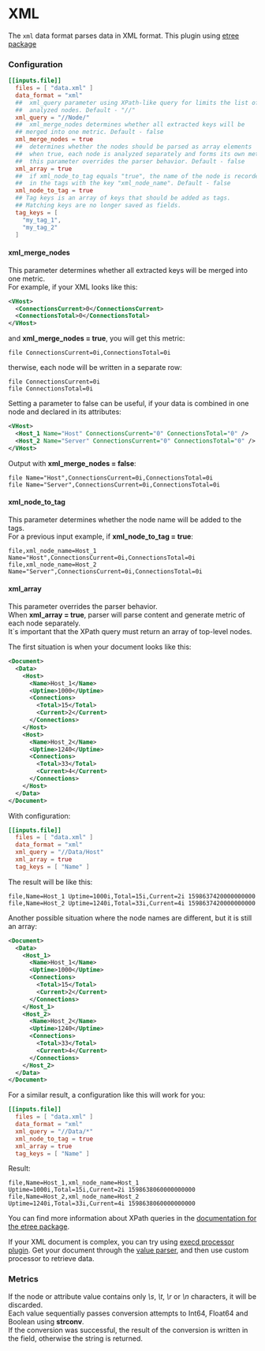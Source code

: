 # XML

The `xml` data format parses data in XML format.
This plugin using [etree package](https://github.com/beevik/etree)

### Configuration

```toml
[[inputs.file]]
  files = [ "data.xml" ]
  data_format = "xml"
  ##  xml_query parameter using XPath-like query for limits the list of 
  ##  analyzed nodes. Default - "//"
  xml_query = "//Node/"
  ##  xml_merge_nodes determines whether all extracted keys will be 
  ## merged into one metric. Default - false
  xml_merge_nodes = true
  ##  determines whether the nodes should be parsed as array elements
  ##  when true, each node is analyzed separately and forms its own metric
  ##  this parameter overrides the parser behavior. Default - false
  xml_array = true
  ##  if xml_node_to_tag equals "true", the name of the node is recorded 
  ##  in the tags with the key "xml_node_name". Default - false
  xml_node_to_tag = true
  ## Tag keys is an array of keys that should be added as tags.
  ## Matching keys are no longer saved as fields.
  tag_keys = [
    "my_tag_1",
    "my_tag_2"
  ]
```

#### xml_merge_nodes

This parameter determines whether all extracted keys will be merged into one metric.  
For example, if your XML looks like this:
```xml
<VHost>
  <ConnectionsCurrent>0</ConnectionsCurrent>
  <ConnectionsTotal>0</ConnectionsTotal>
</VHost>
```
and **xml_merge_nodes = true**, you will get this metric:
```
file ConnectionsCurrent=0i,ConnectionsTotal=0i
```
therwise, each node will be written in a separate row:
```
file ConnectionsCurrent=0i
file ConnectionsTotal=0i
```

Setting a parameter to false can be useful, if your data is combined in one node and declared in its attributes:
```xml
<VHost>
  <Host_1 Name="Host" ConnectionsCurrent="0" ConnectionsTotal="0" />
  <Host_2 Name="Server" ConnectionsCurrent="0" ConnectionsTotal="0" />
</VHost>
```
Output with **xml_merge_nodes = false**:
```
file Name="Host",ConnectionsCurrent=0i,ConnectionsTotal=0i
file Name="Server",ConnectionsCurrent=0i,ConnectionsTotal=0i
```

#### xml_node_to_tag
This parameter determines whether the node name will be added to the tags.  
For a previous input example, if **xml_node_to_tag = true**:
```
file,xml_node_name=Host_1 Name="Host",ConnectionsCurrent=0i,ConnectionsTotal=0i
file,xml_node_name=Host_2 Name="Server",ConnectionsCurrent=0i,ConnectionsTotal=0i
```

#### xml_array
This parameter overrides the parser behavior.  
When **xml_array = true**, parser will parse content and generate metric of each node separately.  
It\`s important that the XPath query must return an array of top-level nodes.  
  
The first situation is when your document looks like this:
```xml
<Document>
  <Data>
    <Host>
      <Name>Host_1</Name>
      <Uptime>1000</Uptime>
      <Connections>
        <Total>15</Total>
        <Current>2</Current>
      </Connections>
    </Host>
    <Host>
      <Name>Host_2</Name>
      <Uptime>1240</Uptime>
      <Connections>
        <Total>33</Total>
        <Current>4</Current>
      </Connections>
    </Host>
  </Data>
</Document>
```
With configuration:
```toml
[[inputs.file]]
  files = [ "data.xml" ]
  data_format = "xml"
  xml_query = "//Data/Host"
  xml_array = true
  tag_keys = [ "Name" ]
```
The result will be like this:
```
file,Name=Host_1 Uptime=1000i,Total=15i,Current=2i 1598637420000000000
file,Name=Host_2 Uptime=1240i,Total=33i,Current=4i 1598637420000000000
```
  
Another possible situation where the node names are different, but it is still an array:
```xml
<Document>
  <Data>
    <Host_1>
      <Name>Host_1</Name>
      <Uptime>1000</Uptime>
      <Connections>
        <Total>15</Total>
        <Current>2</Current>
      </Connections>
    </Host_1>
    <Host_2>
      <Name>Host_2</Name>
      <Uptime>1240</Uptime>
      <Connections>
        <Total>33</Total>
        <Current>4</Current>
      </Connections>
    </Host_2>
  </Data>
</Document>
```
For a similar result, a configuration like this will work for you:
```toml
[[inputs.file]]
  files = [ "data.xml" ]
  data_format = "xml"
  xml_query = "//Data/*"
  xml_node_to_tag = true
  xml_array = true
  tag_keys = [ "Name" ]
```
Result:
```
file,Name=Host_1,xml_node_name=Host_1 Uptime=1000i,Total=15i,Current=2i 1598638060000000000
file,Name=Host_2,xml_node_name=Host_2 Uptime=1240i,Total=33i,Current=4i 1598638060000000000
```
  
You can find more information about XPath queries in the [documentation for the etree package](https://pkg.go.dev/github.com/beevik/etree?tab=doc#Path).  
  
If your XML document is complex, you can try using [execd processor plugin](../../../plugins/processors/execd). Get your document through the [value parser](../value), and then use custom processor to retrieve data.

### Metrics

If the node or attribute value contains only *\s*, *\t*, *\r* or *\n* characters, it will be discarded.  
Each value sequentially passes conversion attempts to Int64, Float64 and Boolean using **strconv**.  
If the conversion was successful, the result of the conversion is written in the field, otherwise the string is returned.
